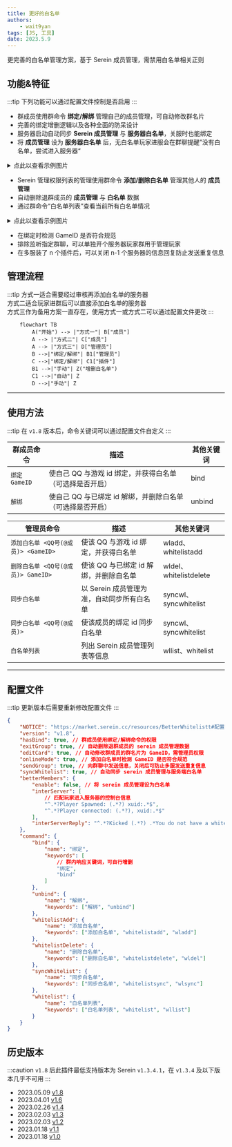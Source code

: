 ```yaml
---
title: 更好的白名单
authors:
    - wait9yan
tags: [JS, 工具]
date: 2023.5.9
---
```


更完善的白名单管理方案，基于 Serein 成员管理，需禁用白名单相关正则

<!--truncate-->

## 功能&特征

:::tip
下列功能可以通过配置文件控制是否启用
:::

-   群成员使用群命令 **绑定/解绑** 管理自己的成员管理，可自动修改群名片
-   完善的绑定增删逻辑以及各种全面的防呆设计
-   服务器启动自动同步 **Serein 成员管理** 与 **服务器白名单**，关服时也能绑定
-   将 **成员管理** 设为 **服务器白名单** 后，无白名单玩家进服会在群聊提醒”没有白名单，尝试进入服务器“

<details>
	<summary>点此以查看示例图片</summary>

![1](/img/BetterWhitelist/BetterWhitelist_1.png)

</details>

-   Serein 管理权限列表的管理使用群命令 **添加/删除白名单** 管理其他人的 **成员管理**
-   自动删除退群成员的 **成员管理** 与 **白名单** 数据
-   通过群命令“白名单列表”查看当前所有白名单情况

<details>
	<summary>点此以查看示例图片</summary>

![2](/img/BetterWhitelist/BetterWhitelist_2.png)

</details>

-   在绑定时检测 GameID 是否符合规范
-   排除监听指定群聊，可以单独开个服务器玩家群用于管理玩家
-   在多服装了 n 个插件后，可以关闭 n-1 个服务器的信息回复防止发送重复信息

## 管理流程

:::tip
方式一适合需要经过审核再添加白名单的服务器  
方式二适合玩家进群后可以直接添加白名单的服务器  
方式三作为备用方案一直存在，使用方式一或方式二可以通过配置文件更改
:::

```mermaid
	flowchart TB
		A("开始") --> |"方式一"| B["成员"]
		A --> |"方式二"| C["成员"]
		A --> |"方式三"| D["管理员"]
		B -->|"绑定/解绑"| B1["管理员"]
		C -->|"绑定/解绑"| C1["插件"]
		B1 -->|"手动"| Z("增删白名单")
		C1 -->|"自动"| Z
		D -->|"手动"| Z
```

---

## 使用方法

:::tip
在 `v1.8` 版本后，命令关键词可以通过配置文件自定义
:::

| 群成员命令    | 描述                                                       | 其他关键词 |
| ------------- | ---------------------------------------------------------- | ---------- |
| `绑定 GameID` | 使自己 QQ 与游戏 id 绑定，并获得白名单（可选择是否开启）   | bind       |
| `解绑`        | 使自己 QQ 与已绑定 id 解绑，并删除白名单（可选择是否开启） | unbind     |

| 管理员命令                          | 描述                                       | 其他关键词             |
| ----------------------------------- | ------------------------------------------ | ---------------------- |
| `添加白名单 <QQ号(@成员)> <GameID>` | 使该 QQ 与游戏 id 绑定，并获得白名单       | wladd、whitelistadd    |
| `删除白名单 <QQ号(@成员)> GameID>`  | 使该 QQ 与已绑定 id 解绑，并删除白名单     | wldel、whitelistdelete |
| `同步白名单`                        | 以 Serein 成员管理为准，自动同步所有白名单 | syncwl、syncwhitelist  |
| `同步白名单 <QQ号(@成员)>`          | 使该成员的绑定 id 同步白名单               | syncwl、syncwhitelist  |
| `白名单列表`                        | 列出 Serein 成员管理列表等信息             | wllist、whitelist      |

---

## 配置文件

:::tip
更新版本后需要重新修改配置文件
:::

```json
{
	"NOTICE": "https://market.serein.cc/resources/BetterWhitelistt#配置文件",
	"version": "v1.8",
	"hasBind": true, // 群成员使用绑定/解绑命令的权限
	"exitGroup": true, // 自动删除退群成员的 serein 成员管理数据
	"editCard": true, // 自动修改群成员的群名片为 GameID，需管理员权限
	"onlineMode": true, // 添加白名单时检测 GameID 是否符合规范
	"sendGroup": true, // 向群聊中发送信息，关闭后可防止多服发送重复信息
	"syncWhitelist": true, // 自动同步 serein 成员管理与服务端白名单
	"betterMembers": {
		"enable": false, // 将 serein 成员管理设为白名单
		"interServer": [
			// 匹配玩家进入服务器的控制台信息
			"^.*?Player Spawned: (.*?) xuid:.*$",
			"^.*?Player connected: (.*?), xuid:.*$"
		],
		"interServerReply": "^.*?Kicked (.*?) .*You do not have a whitelist!.*$"
	},
	"command": {
		"bind": {
			"name": "绑定",
			"keywords": [
				// 群内响应关键词，可自行增删
				"绑定",
				"bind"
			]
		},
		"unbind": {
			"name": "解绑",
			"keywords": ["解绑", "unbind"]
		},
		"whitelistAdd": {
			"name": "添加白名单",
			"keywords": ["添加白名单", "whitelistadd", "wladd"]
		},
		"whitelistDelete": {
			"name": "删除白名单",
			"keywords": ["删除白名单", "whitelistdelete", "wldel"]
		},
		"syncWhitelist": {
			"name": "同步白名单",
			"keywords": ["同步白名单", "whitelistsync", "wlsync"]
		},
		"whitelist": {
			"name": "白名单列表",
			"keywords": ["白名单列表", "whitelist", "wllist"]
		}
	}
}
```

## 历史版本

:::caution
`v1.8` 后此插件最低支持版本为 Serein `v1.3.4.1`，在 `v1.3.4` 及以下版本几乎不可用
:::

-   2023.05.09 [v1.8](https://download.serein.cc/https://raw.githubusercontent.com/Zaitonn/Serein-Docs/publish/JS/BetterWhitelist/v1.8/BetterWhitelist.js)
-   2023.04.01 [v1.6](https://download.serein.cc/https://raw.githubusercontent.com/Zaitonn/Serein-Docs/publish/JS/BetterWhitelist/v1.6/BetterWhitelist.js)
-   2023.02.26 [v1.4](https://download.serein.cc/https://raw.githubusercontent.com/Zaitonn/Serein-Docs/publish/JS/BetterWhitelist/v1.4/BetterWhitelist.js)
-   2023.02.03 [v1.3](https://download.serein.cc/https://raw.githubusercontent.com/Zaitonn/Serein-Docs/publish/JS/BetterWhitelist/v1.3/BetterWhitelist.js)
-   2023.02.03 [v1.2](https://download.serein.cc/https://raw.githubusercontent.com/Zaitonn/Serein-Docs/publish/JS/BetterWhitelist/v1.2/BetterWhitelist.js)
-   2023.01.18 [v1.1](https://download.serein.cc/https://raw.githubusercontent.com/Zaitonn/Serein-Docs/publish/JS/BetterWhitelist/v1.1/BetterWhitelist.js)
-   2023.01.18 [v1.0](https://download.serein.cc/https://raw.githubusercontent.com/Zaitonn/Serein-Docs/publish/JS/BetterWhitelist/v1.0/BetterWhitelist.js)

